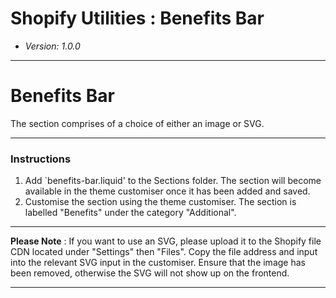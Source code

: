 # Shopify Utilities : Benefits Bar
* _Version: 1.0.0_

---

# Benefits Bar

The section comprises of a choice of either an image or SVG.

---

### Instructions

1. Add `benefits-bar.liquid' to the Sections folder. The section will become available in the theme customiser once it has been added and saved.
2. Customise the section using the theme customiser. The section is labelled "Benefits" under the category "Additional".

---

**Please Note** : If you want to use an SVG, please upload it to the Shopify file CDN located under "Settings" then "Files". Copy the file address and input into the relevant SVG input in the customiser. Ensure that the image has been removed, otherwise the SVG will not show up on the frontend.

---


